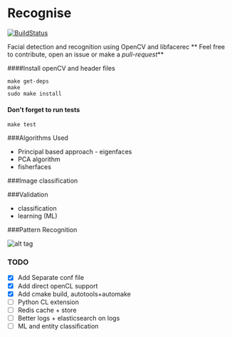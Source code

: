 Recognise
=========

[![BuildStatus](https://travis-ci.org/ianjuma/recognise.png)](https://travis-ci.org/ianjuma/recognise)

Facial detection and recognition using OpenCV and libfacerec
** Feel free to contribute, open an issue or make a _pull-request_**

####Install openCV and header files
```
make get-deps
make
sudo make install
```

#### Don't forget to run tests
```
make test
```

###Algorithms Used

- Principal based approach - eigenfaces
- PCA algorithm
- fisherfaces

###Image classification

###Validation
- classification
- learning (ML)

###Pattern Recognition

![alt tag](https://raw.github.com/ianjuma/sample-play-search/master/public/images/app.png)

### TODO
- [x] Add Separate conf file
- [x] Add direct openCL support
- [x] Add cmake build, autotools+automake
- [ ] Python CL extension
- [ ] Redis cache + store
- [ ] Better logs + elasticsearch on logs
- [ ] ML and entity classification
